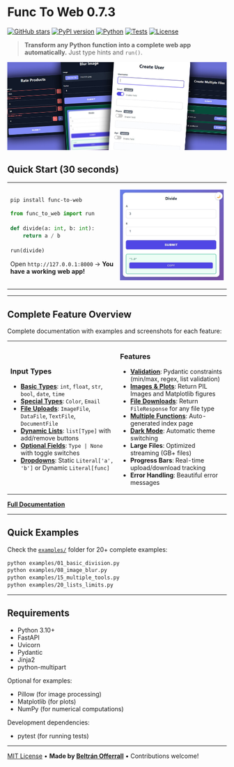 # Func To Web 0.7.3

[![GitHub stars](https://img.shields.io/github/stars/offerrall/FuncToWeb?style=social)](https://github.com/offerrall/FuncToWeb/stargazers)
[![PyPI version](https://img.shields.io/pypi/v/func-to-web.svg)](https://pypi.org/project/func-to-web/)
[![Python](https://img.shields.io/badge/python-3.10+-blue.svg)](https://www.python.org/downloads/)
[![Tests](https://img.shields.io/badge/tests-454%20passing-brightgreen.svg)](tests/)
[![License](https://img.shields.io/badge/license-MIT-blue.svg)](LICENSE)

> **Transform any Python function into a complete web app automatically.** Just type hints and `run()`.

![func-to-web Demo](docs/images/functoweb.jpg)

## Quick Start (30 seconds)

<table>
<tr>
<td width="50%">

```bash
pip install func-to-web
```

```python
from func_to_web import run

def divide(a: int, b: int):
    return a / b

run(divide)
```

Open `http://127.0.0.1:8000` → **You have a working web app!**

</td>
<td width="50%">

![Demo](docs/images/quick.jpeg)

</td>
</tr>
</table>

---

## Complete Feature Overview

Complete documentation with examples and screenshots for each feature:

<table>
<tr>
<td width="50%">

### **Input Types**
- **[Basic Types](https://offerrall.github.io/FuncToWeb/types/)**: `int`, `float`, `str`, `bool`, `date`, `time`
- **[Special Types](https://offerrall.github.io/FuncToWeb/types/)**: `Color`, `Email`
- **[File Uploads](https://offerrall.github.io/FuncToWeb/files/)**: `ImageFile`, `DataFile`, `TextFile`, `DocumentFile`
- **[Dynamic Lists](https://offerrall.github.io/FuncToWeb/lists/)**: `list[Type]` with add/remove buttons
- **[Optional Fields](https://offerrall.github.io/FuncToWeb/optional/)**: `Type | None` with toggle switches
- **[Dropdowns](https://offerrall.github.io/FuncToWeb/dropdowns/)**: Static `Literal['a', 'b']` or Dynamic `Literal[func]`

</td>
<td width="50%">

### **Features**
- **[Validation](https://offerrall.github.io/FuncToWeb/constraints/)**: Pydantic constraints (min/max, regex, list validation)
- **[Images & Plots](https://offerrall.github.io/FuncToWeb/images/)**: Return PIL Images and Matplotlib figures
- **[File Downloads](https://offerrall.github.io/FuncToWeb/downloads/)**: Return `FileResponse` for any file type
- **[Multiple Functions](https://offerrall.github.io/FuncToWeb/multiple/)**: Auto-generated index page
- **[Dark Mode](https://offerrall.github.io/FuncToWeb/dark-mode/)**: Automatic theme switching
- **Large Files**: Optimized streaming (GB+ files)
- **Progress Bars**: Real-time upload/download tracking
- **Error Handling**: Beautiful error messages

</td>
</tr>
</table>

**[Full Documentation](https://offerrall.github.io/FuncToWeb)** 

---

## Quick Examples

Check the [`examples/`](examples/) folder for 20+ complete examples:

```bash
python examples/01_basic_division.py
python examples/08_image_blur.py
python examples/15_multiple_tools.py
python examples/20_lists_limits.py
```

---

## Requirements

- Python 3.10+
- FastAPI
- Uvicorn
- Pydantic
- Jinja2
- python-multipart

Optional for examples:
- Pillow (for image processing)
- Matplotlib (for plots)
- NumPy (for numerical computations)

Development dependencies:
- pytest (for running tests)

---

[MIT License](LICENSE) • **Made by [Beltrán Offerrall](https://github.com/offerrall)** • Contributions welcome!